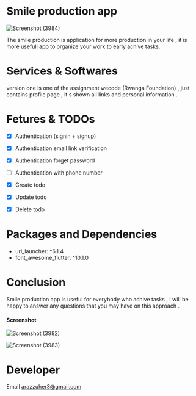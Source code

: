 # Smile production app
![Screenshot (3984)](https://user-images.githubusercontent.com/106510867/192460206-71855902-c705-4008-99e5-a49d104b8b76.png)

The smile production is application for more production in your life , it is more usefull app to organize your work to early achive tasks. 

# Services & Softwares  
version one is one of the assignment wecode (Rwanga Foundation)  , just contains profile page , it's shown all links and personal information .

# Fetures & TODOs
- [x] Authentication (signin + signup) 
- [x] Authentication email link verification 
- [x] Authentication forget password 
- [ ] Authentication with phone number 

- [x] Create todo
- [x] Update todo
- [x] Delete todo


# Packages and Dependencies 
- url_launcher: ^6.1.4
- font_awesome_flutter: ^10.1.0

# Conclusion 
Smile production app is useful for everybody who achive tasks , I will be happy to answer any questions that you may have on this approach .

#### Screenshot

![Screenshot (3982)](https://user-images.githubusercontent.com/106510867/192459124-a6c8c719-ee75-428e-9e99-20c141abf87d.png)

![Screenshot (3983)](https://user-images.githubusercontent.com/106510867/192459132-9cc3ebb9-6de3-4854-b35c-0c3ae2fefd0e.png)


# Developer 
Email arazzuher3@gmail.com 
